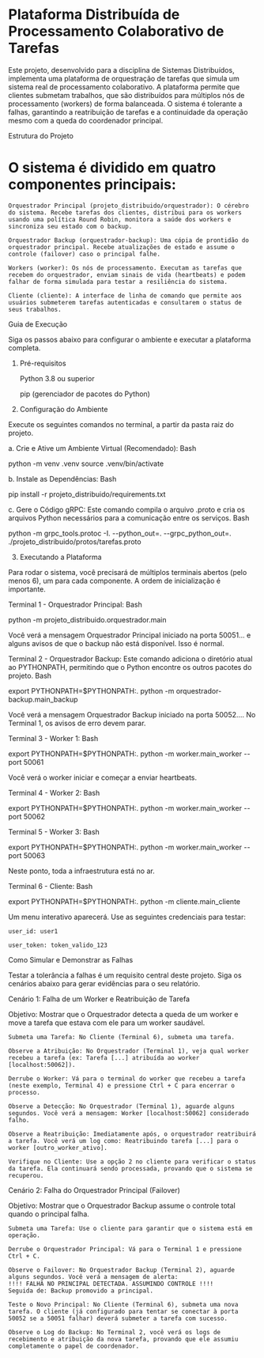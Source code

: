 # Plataforma Distribuída de Processamento Colaborativo de Tarefas

Este projeto, desenvolvido para a disciplina de Sistemas Distribuídos, implementa uma plataforma de orquestração de tarefas que simula um sistema real de processamento colaborativo. A plataforma permite que clientes submetam trabalhos, que são distribuídos para múltiplos nós de processamento (workers) de forma balanceada. O sistema é tolerante a falhas, garantindo a reatribuição de tarefas e a continuidade da operação mesmo com a queda do coordenador principal.

Estrutura do Projeto

# O sistema é dividido em quatro componentes principais:

    Orquestrador Principal (projeto_distribuido/orquestrador): O cérebro do sistema. Recebe tarefas dos clientes, distribui para os workers usando uma política Round Robin, monitora a saúde dos workers e sincroniza seu estado com o backup.

    Orquestrador Backup (orquestrador-backup): Uma cópia de prontidão do orquestrador principal. Recebe atualizações de estado e assume o controle (failover) caso o principal falhe.

    Workers (worker): Os nós de processamento. Executam as tarefas que recebem do orquestrador, enviam sinais de vida (heartbeats) e podem falhar de forma simulada para testar a resiliência do sistema.

    Cliente (cliente): A interface de linha de comando que permite aos usuários submeterem tarefas autenticadas e consultarem o status de seus trabalhos.

Guia de Execução

Siga os passos abaixo para configurar o ambiente e executar a plataforma completa.

1. Pré-requisitos

    Python 3.8 ou superior

    pip (gerenciador de pacotes do Python)

2. Configuração do Ambiente

Execute os seguintes comandos no terminal, a partir da pasta raiz do projeto.

a. Crie e Ative um Ambiente Virtual (Recomendado):
Bash

python -m venv .venv
source .venv/bin/activate

b. Instale as Dependências:
Bash

pip install -r projeto_distribuido/requirements.txt

c. Gere o Código gRPC:
Este comando compila o arquivo .proto e cria os arquivos Python necessários para a comunicação entre os serviços.
Bash

python -m grpc_tools.protoc -I. --python_out=. --grpc_python_out=. ./projeto_distribuido/protos/tarefas.proto

3. Executando a Plataforma

Para rodar o sistema, você precisará de múltiplos terminais abertos (pelo menos 6), um para cada componente. A ordem de inicialização é importante.

Terminal 1 - Orquestrador Principal:
Bash

python -m projeto_distribuido.orquestrador.main

Você verá a mensagem Orquestrador Principal iniciado na porta 50051... e alguns avisos de que o backup não está disponível. Isso é normal.

Terminal 2 - Orquestrador Backup:
Este comando adiciona o diretório atual ao PYTHONPATH, permitindo que o Python encontre os outros pacotes do projeto.
Bash

export PYTHONPATH=$PYTHONPATH:.
python -m orquestrador-backup.main_backup

Você verá a mensagem Orquestrador Backup iniciado na porta 50052.... No Terminal 1, os avisos de erro devem parar.

Terminal 3 - Worker 1:
Bash

export PYTHONPATH=$PYTHONPATH:.
python -m worker.main_worker --port 50061

Você verá o worker iniciar e começar a enviar heartbeats.

Terminal 4 - Worker 2:
Bash

export PYTHONPATH=$PYTHONPATH:.
python -m worker.main_worker --port 50062

Terminal 5 - Worker 3:
Bash

export PYTHONPATH=$PYTHONPATH:.
python -m worker.main_worker --port 50063

Neste ponto, toda a infraestrutura está no ar.

Terminal 6 - Cliente:
Bash

export PYTHONPATH=$PYTHONPATH:.
python -m cliente.main_cliente

Um menu interativo aparecerá. Use as seguintes credenciais para testar:

    user_id: user1

    user_token: token_valido_123

Como Simular e Demonstrar as Falhas

Testar a tolerância a falhas é um requisito central deste projeto. Siga os cenários abaixo para gerar evidências para o seu relatório.

Cenário 1: Falha de um Worker e Reatribuição de Tarefa

Objetivo: Mostrar que o Orquestrador detecta a queda de um worker e move a tarefa que estava com ele para um worker saudável.

    Submeta uma Tarefa: No Cliente (Terminal 6), submeta uma tarefa.

    Observe a Atribuição: No Orquestrador (Terminal 1), veja qual worker recebeu a tarefa (ex: Tarefa [...] atribuída ao worker [localhost:50062]).

    Derrube o Worker: Vá para o terminal do worker que recebeu a tarefa (neste exemplo, Terminal 4) e pressione Ctrl + C para encerrar o processo.

    Observe a Detecção: No Orquestrador (Terminal 1), aguarde alguns segundos. Você verá a mensagem: Worker [localhost:50062] considerado falho.

    Observe a Reatribuição: Imediatamente após, o orquestrador reatribuirá a tarefa. Você verá um log como: Reatribuindo tarefa [...] para o worker [outro_worker_ativo].

    Verifique no Cliente: Use a opção 2 no cliente para verificar o status da tarefa. Ela continuará sendo processada, provando que o sistema se recuperou.

Cenário 2: Falha do Orquestrador Principal (Failover)

Objetivo: Mostrar que o Orquestrador Backup assume o controle total quando o principal falha.

    Submeta uma Tarefa: Use o cliente para garantir que o sistema está em operação.

    Derrube o Orquestrador Principal: Vá para o Terminal 1 e pressione Ctrl + C.

    Observe o Failover: No Orquestrador Backup (Terminal 2), aguarde alguns segundos. Você verá a mensagem de alerta:
    !!!! FALHA NO PRINCIPAL DETECTADA. ASSUMINDO CONTROLE !!!!
    Seguida de: Backup promovido a principal.

    Teste o Novo Principal: No Cliente (Terminal 6), submeta uma nova tarefa. O cliente (já configurado para tentar se conectar à porta 50052 se a 50051 falhar) deverá submeter a tarefa com sucesso.

    Observe o Log do Backup: No Terminal 2, você verá os logs de recebimento e atribuição da nova tarefa, provando que ele assumiu completamente o papel de coordenador.
